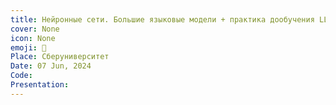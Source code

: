 ```yaml
---
title: Нейронные сети. Большие языковые модели + практика дообучения LLM в colab
cover: None
icon: None
emoji: 🔬
Place: Сберуниверситет
Date: 07 Jun, 2024
Code: 
Presentation: 
---
```


